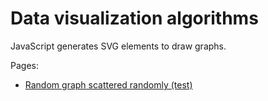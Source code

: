 # Data visualization algorithms

JavaScript generates SVG elements to draw graphs.

Pages:
- [Random graph scattered randomly (test)](https://diht2016.github.io/dataviz/random)
